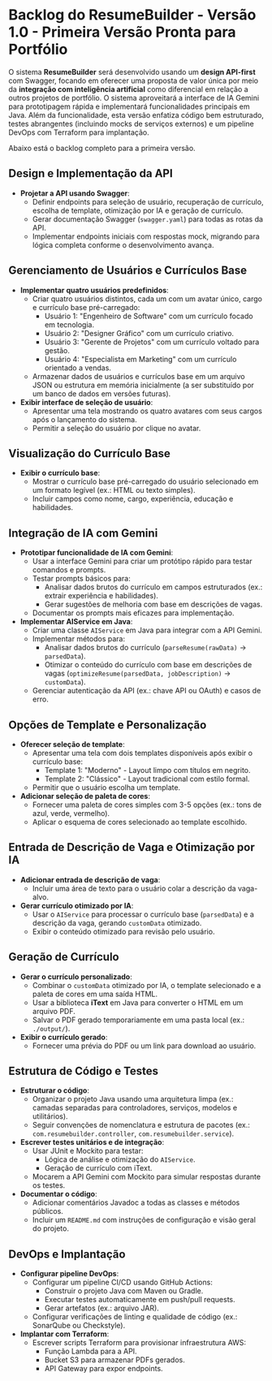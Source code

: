 # Backlog do ResumeBuilder - Versão 1.0 - Primeira Versão Pronta para Portfólio

O sistema **ResumeBuilder** será desenvolvido usando um **design API-first** com Swagger, focando em oferecer uma proposta de valor única por meio da **integração com inteligência artificial** como diferencial em relação a outros projetos de portfólio. O sistema aproveitará a interface de IA Gemini para prototipagem rápida e implementará funcionalidades principais em Java. Além da funcionalidade, esta versão enfatiza código bem estruturado, testes abrangentes (incluindo mocks de serviços externos) e um pipeline DevOps com Terraform para implantação.

Abaixo está o backlog completo para a primeira versão.

## Design e Implementação da API

- **Projetar a API usando Swagger**:
  - Definir endpoints para seleção de usuário, recuperação de currículo, escolha de template, otimização por IA e geração de currículo.
  - Gerar documentação Swagger (`swagger.yaml`) para todas as rotas da API.
  - Implementar endpoints iniciais com respostas mock, migrando para lógica completa conforme o desenvolvimento avança.

## Gerenciamento de Usuários e Currículos Base

- **Implementar quatro usuários predefinidos**:
  - Criar quatro usuários distintos, cada um com um avatar único, cargo e currículo base pré-carregado:
    - Usuário 1: "Engenheiro de Software" com um currículo focado em tecnologia.
    - Usuário 2: "Designer Gráfico" com um currículo criativo.
    - Usuário 3: "Gerente de Projetos" com um currículo voltado para gestão.
    - Usuário 4: "Especialista em Marketing" com um currículo orientado a vendas.
  - Armazenar dados de usuários e currículos base em um arquivo JSON ou estrutura em memória inicialmente (a ser substituído por um banco de dados em versões futuras).
- **Exibir interface de seleção de usuário**:
  - Apresentar uma tela mostrando os quatro avatares com seus cargos após o lançamento do sistema.
  - Permitir a seleção do usuário por clique no avatar.

## Visualização do Currículo Base

- **Exibir o currículo base**:
  - Mostrar o currículo base pré-carregado do usuário selecionado em um formato legível (ex.: HTML ou texto simples).
  - Incluir campos como nome, cargo, experiência, educação e habilidades.

## Integração de IA com Gemini

- **Prototipar funcionalidade de IA com Gemini**:
  - Usar a interface Gemini para criar um protótipo rápido para testar comandos e prompts.
  - Testar prompts básicos para:
    - Analisar dados brutos do currículo em campos estruturados (ex.: extrair experiência e habilidades).
    - Gerar sugestões de melhoria com base em descrições de vagas.
  - Documentar os prompts mais eficazes para implementação.
- **Implementar AIService em Java**:
  - Criar uma classe `AIService` em Java para integrar com a API Gemini.
  - Implementar métodos para:
    - Analisar dados brutos do currículo (`parseResume(rawData)` → `parsedData`).
    - Otimizar o conteúdo do currículo com base em descrições de vagas (`optimizeResume(parsedData, jobDescription)` → `customData`).
  - Gerenciar autenticação da API (ex.: chave API ou OAuth) e casos de erro.

## Opções de Template e Personalização

- **Oferecer seleção de template**:
  - Apresentar uma tela com dois templates disponíveis após exibir o currículo base:
    - Template 1: "Moderno" - Layout limpo com títulos em negrito.
    - Template 2: "Clássico" - Layout tradicional com estilo formal.
  - Permitir que o usuário escolha um template.
- **Adicionar seleção de paleta de cores**:
  - Fornecer uma paleta de cores simples com 3-5 opções (ex.: tons de azul, verde, vermelho).
  - Aplicar o esquema de cores selecionado ao template escolhido.

## Entrada de Descrição de Vaga e Otimização por IA

- **Adicionar entrada de descrição de vaga**:
  - Incluir uma área de texto para o usuário colar a descrição da vaga-alvo.
- **Gerar currículo otimizado por IA**:
  - Usar o `AIService` para processar o currículo base (`parsedData`) e a descrição da vaga, gerando `customData` otimizado.
  - Exibir o conteúdo otimizado para revisão pelo usuário.

## Geração de Currículo

- **Gerar o currículo personalizado**:
  - Combinar o `customData` otimizado por IA, o template selecionado e a paleta de cores em uma saída HTML.
  - Usar a biblioteca **iText** em Java para converter o HTML em um arquivo PDF.
  - Salvar o PDF gerado temporariamente em uma pasta local (ex.: `./output/`).
- **Exibir o currículo gerado**:
  - Fornecer uma prévia do PDF ou um link para download ao usuário.

## Estrutura de Código e Testes

- **Estruturar o código**:
  - Organizar o projeto Java usando uma arquitetura limpa (ex.: camadas separadas para controladores, serviços, modelos e utilitários).
  - Seguir convenções de nomenclatura e estrutura de pacotes (ex.: `com.resumebuilder.controller`, `com.resumebuilder.service`).
- **Escrever testes unitários e de integração**:
  - Usar JUnit e Mockito para testar:
    - Lógica de análise e otimização do `AIService`.
    - Geração de currículo com iText.
  - Mocarem a API Gemini com Mockito para simular respostas durante os testes.
- **Documentar o código**:
  - Adicionar comentários Javadoc a todas as classes e métodos públicos.
  - Incluir um `README.md` com instruções de configuração e visão geral do projeto.

## DevOps e Implantação

- **Configurar pipeline DevOps**:
  - Configurar um pipeline CI/CD usando GitHub Actions:
    - Construir o projeto Java com Maven ou Gradle.
    - Executar testes automaticamente em push/pull requests.
    - Gerar artefatos (ex.: arquivo JAR).
  - Configurar verificações de linting e qualidade de código (ex.: SonarQube ou Checkstyle).
- **Implantar com Terraform**:
  - Escrever scripts Terraform para provisionar infraestrutura AWS:
    - Função Lambda para a API.
    - Bucket S3 para armazenar PDFs gerados.
    - API Gateway para expor endpoints.
